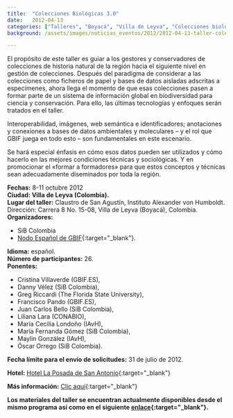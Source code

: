 ```yaml
---
title:  "Colecciones Biológicas 3.0"
date:   2012-04-13
categories: ["Talleres", "Boyacá", "Villa de Leyva", "Colecciones biológicas", "2012"]
background: /assets/images/noticias_eventos/2012/2012-04-13-taller-colecciones-3punto0-750x390.jpg

---
```

El propósito de este taller es guiar a los gestores y conservadores de colecciones de historia natural de la región hacia el siguiente nivel en gestión de colecciones. Después del paradigma de considerar a las colecciones como ficheros de papel y bases de datos aisladas adscritas a especímenes, ahora llega el momento de que esas colecciones pasen a formar parte de un sistema de información global en biodiversidad para ciencia y conservación. Para ello, las últimas tecnologías y enfoques serán tratados en el taller.

Interoperabilidad, imágenes, web semántica e identificadores; anotaciones y conexiones a bases de datos ambientales y moleculares – y el rol que GBIF juega en todo esto – son fundamentales en este escenario.

Se hará especial énfasis en cómo esos datos pueden ser utilizados y cómo hacerlo en las mejores condiciones técnicas y sociológicas. Y en promocionar el «formar a formadores» para que estos conceptos y técnicas sean adecuadamente diseminados por toda la región.

**Fechas:** 8-11 octubre 2012  
**Ciudad: Villa de Leyva (Colombia).**  
**Lugar del taller:** Claustro de San Agustín, Instituto Alexander von Humboldt. Dirección: Carrera 8 No. 15-08, Villa de Leyva (Boyacá), Colombia.  
**Organizadores:** 
- SiB Colombia
- [Nodo Español de GBIF](https://www.gbif.es/){:target="_blank"}.

**Idioma:** español.  
**Número de participantes:** 26.  
**Ponentes:** 
- Cristina Villaverde (GBIF.ES), 
- Danny Vélez (SiB Colombia), 
- Greg Riccardi (The Florida State University), 
- Francisco Pando (GBIF.ES), 
- Juan Carlos Bello (SiB Colombia), 
- Liliana Lara (CONABIO), 
- María Cecilia Londoño (IAvH), 
- María Fernanda Gómez (SiB Colombia), 
- Maylin González (IAvH), 
- Óscar Orrego (SiB Colombia).
  
**Fecha límite para el envío de solicitudes:** 31 de julio de 2012.  

**Hotel:** [Hotel La Posada de San Antonio](http://www.hotellaposadadesanantonio.com/){:target="_blank"}

**Más información:** [Clic aquí](http://www.recibio.net/colecciones-biologicas-3-0/){:target="_blank"}

**Los materiales del taller se encuentran actualmente disponibles desde el mismo programa así como en el siguiente [enlace](http://www.recibio.net/colecciones-biologicas-3-0/?postTabs=2){:target="_blank"}.**
